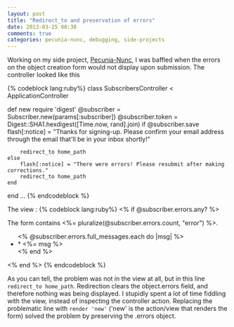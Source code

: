 ```yaml
---
layout: post
title: "Redirect_to and preservation of errors"
date: 2013-03-25 00:38
comments: true
categories: pecunia-nunc, debugging, side-projects
---
```


Working on my side project, [Pecunia-Nunc](https://github.com/tsax/pecunia-nunc/), I was baffled when the errors on the object creation form would not display upon submission. The controller looked like this

{% codeblock lang:ruby%}
class SubscribersController < ApplicationController

def new
	require 'digest'
	@subscriber = Subscriber.new(params[:subscriber])
	@subscriber.token = Digest::SHA1.hexdigest([Time.now, rand].join)
	if @subscriber.save
		flash[:notice] = "Thanks for signing-up. Please confirm your email address through the email that'll be in your inbox shortly!"

		redirect_to home_path
	else
		flash[:notice] = "There were errors! Please resubmit after making corrections."
		redirect_to home_path
	end	
end
...
{% endcodeblock %}

The view :
{% codeblock lang:ruby%}
  <% if @subscriber.errors.any? %>
  <div id="error_explanation">
    <div class="alert alert-error">
      The form contains <%= pluralize(@subscriber.errors.count, "error") %>.
    </div>
    <ul>
    <% @subscriber.errors.full_messages.each do |msg| %>
      <li>* <%= msg %></li>
    <% end %>
    </ul>
  </div>
<% end %>
{% endcodeblock %}

As you can tell, the problem was not in the view at all, but in this line ```redirect_to home_path```. Redirection clears the object.errors field, and therefore nothing was being displayed. I stupidly spent a lot of time fiddling with the view, instead of inspecting the controller action. Replacing the problematic line with ```render 'new'``` ('new' is the action/view that renders the form) solved the problem by preserving the .errors object.
